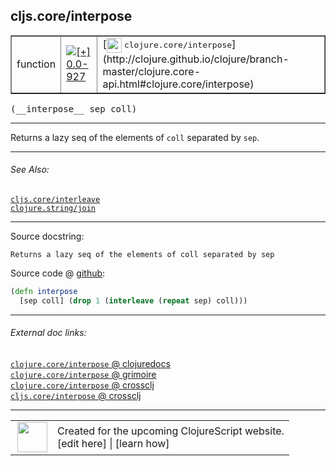 ## cljs.core/interpose



 <table border="1">
<tr>
<td>function</td>
<td><a href="https://github.com/cljsinfo/cljs-api-docs/tree/0.0-927"><img valign="middle" alt="[+] 0.0-927" title="Added in 0.0-927" src="https://img.shields.io/badge/+-0.0--927-lightgrey.svg"></a> </td>
<td>
[<img height="24px" valign="middle" src="http://i.imgur.com/1GjPKvB.png"> <samp>clojure.core/interpose</samp>](http://clojure.github.io/clojure/branch-master/clojure.core-api.html#clojure.core/interpose)
</td>
</tr>
</table>


 <samp>
(__interpose__ sep coll)<br>
</samp>

---

Returns a lazy seq of the elements of `coll` separated by `sep`.

---


###### See Also:

[`cljs.core/interleave`](cljs.core_interleave.md)<br>
[`clojure.string/join`](clojure.string_join.md)<br>

---


Source docstring:

```
Returns a lazy seq of the elements of coll separated by sep
```


Source code @ [github](https://github.com/clojure/clojurescript/blob/r2342/src/cljs/cljs/core.cljs#L3688-L3690):

```clj
(defn interpose
  [sep coll] (drop 1 (interleave (repeat sep) coll)))
```

<!--
Repo - tag - source tree - lines:

 <pre>
clojurescript @ r2342
└── src
    └── cljs
        └── cljs
            └── <ins>[core.cljs:3688-3690](https://github.com/clojure/clojurescript/blob/r2342/src/cljs/cljs/core.cljs#L3688-L3690)</ins>
</pre>

-->

---



###### External doc links:

[`clojure.core/interpose` @ clojuredocs](http://clojuredocs.org/clojure.core/interpose)<br>
[`clojure.core/interpose` @ grimoire](http://conj.io/store/v1/org.clojure/clojure/1.7.0-beta3/clj/clojure.core/interpose/)<br>
[`clojure.core/interpose` @ crossclj](http://crossclj.info/fun/clojure.core/interpose.html)<br>
[`cljs.core/interpose` @ crossclj](http://crossclj.info/fun/cljs.core.cljs/interpose.html)<br>

---

 <table>
<tr><td>
<img valign="middle" align="right" width="48px" src="http://i.imgur.com/Hi20huC.png">
</td><td>
Created for the upcoming ClojureScript website.<br>
[edit here] | [learn how]
</td></tr></table>

[edit here]:https://github.com/cljsinfo/cljs-api-docs/blob/master/cljsdoc/cljs.core_interpose.cljsdoc
[learn how]:https://github.com/cljsinfo/cljs-api-docs/wiki/cljsdoc-files

<!--

This information was too distracting to show to readers, but I'll leave it
commented here since it is helpful to:

- pretty-print the data used to generate this document
- and show how to retrieve that data



The API data for this symbol:

```clj
{:description "Returns a lazy seq of the elements of `coll` separated by `sep`.",
 :ns "cljs.core",
 :name "interpose",
 :signature ["[sep coll]"],
 :history [["+" "0.0-927"]],
 :type "function",
 :related ["cljs.core/interleave" "clojure.string/join"],
 :full-name-encode "cljs.core_interpose",
 :source {:code "(defn interpose\n  [sep coll] (drop 1 (interleave (repeat sep) coll)))",
          :title "Source code",
          :repo "clojurescript",
          :tag "r2342",
          :filename "src/cljs/cljs/core.cljs",
          :lines [3688 3690]},
 :full-name "cljs.core/interpose",
 :clj-symbol "clojure.core/interpose",
 :docstring "Returns a lazy seq of the elements of coll separated by sep"}

```

Retrieve the API data for this symbol:

```clj
;; from Clojure REPL
(require '[clojure.edn :as edn])
(-> (slurp "https://raw.githubusercontent.com/cljsinfo/cljs-api-docs/catalog/cljs-api.edn")
    (edn/read-string)
    (get-in [:symbols "cljs.core/interpose"]))
```

-->
